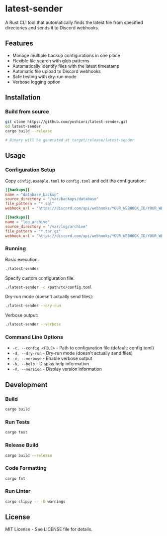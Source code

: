 # latest-sender

A Rust CLI tool that automatically finds the latest file from specified directories and sends it to Discord webhooks.

## Features

- Manage multiple backup configurations in one place
- Flexible file search with glob patterns
- Automatically identify files with the latest timestamp
- Automatic file upload to Discord webhooks
- Safe testing with dry-run mode
- Verbose logging option

## Installation

### Build from source

```bash
git clone https://github.com/yoshiori/latest-sender.git
cd latest-sender
cargo build --release

# Binary will be generated at target/release/latest-sender
```

## Usage

### Configuration Setup

Copy `config.example.toml` to `config.toml` and edit the configuration:

```toml
[[backups]]
name = "database_backup"
source_directory = "/var/backups/database"
file_pattern = "*.sql"
webhook_url = "https://discord.com/api/webhooks/YOUR_WEBHOOK_ID/YOUR_WEBHOOK_TOKEN"

[[backups]]
name = "log_archive"  
source_directory = "/var/log/archive"
file_pattern = "*.tar.gz"
webhook_url = "https://discord.com/api/webhooks/YOUR_WEBHOOK_ID/YOUR_WEBHOOK_TOKEN"
```

### Running

Basic execution:
```bash
./latest-sender
```

Specify custom configuration file:
```bash
./latest-sender -c /path/to/config.toml
```

Dry-run mode (doesn't actually send files):
```bash
./latest-sender --dry-run
```

Verbose output:
```bash
./latest-sender --verbose
```

### Command Line Options

- `-c, --config <FILE>` - Path to configuration file (default: config.toml)
- `-d, --dry-run` - Dry-run mode (doesn't actually send files)
- `-v, --verbose` - Enable verbose output
- `-h, --help` - Display help information
- `-V, --version` - Display version information

## Development

### Build

```bash
cargo build
```

### Run Tests

```bash
cargo test
```

### Release Build

```bash
cargo build --release
```

### Code Formatting

```bash
cargo fmt
```

### Run Linter

```bash
cargo clippy -- -D warnings
```

## License

MIT License - See LICENSE file for details.